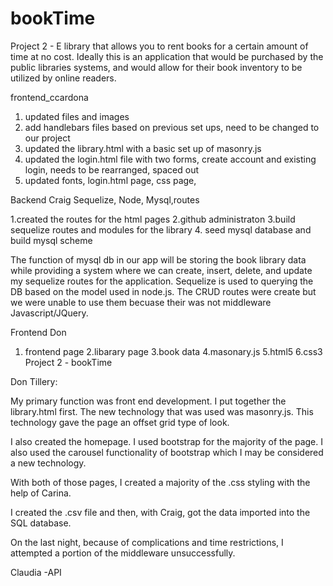 # bookTime
Project 2 -  E library that allows you to rent books for a certain amount of time at no cost. 
Ideally this is an application that would be purchased by the public libraries systems, and would allow for their book inventory to be utilized by online readers.


frontend_ccardona
1. updated files and images
2. add handlebars files based on previous set ups, need to be changed to our project
3. updated the library.html with a basic set up of masonry.js
4. updated the login.html file with two forms, create account and existing login, needs to be rearranged, spaced out
5. updated fonts, login.html page, css page, 


Backend Craig Sequelize, Node, Mysql,routes

1.created the routes for the html pages
2.github administraton
3.build sequelize routes and modules for the library
4. seed mysql database and build mysql scheme

The function of mysql db in our app will be storing the book library data while providing a system where we can create, insert, delete, and update my sequelize routes for the application. Sequelize is used to querying the DB based on the model used in node.js. The CRUD routes were create but we were unable to use them becuase their was not middleware Javascript/JQuery.

Frontend Don
1. frontend page 
2.libarary page
3.book data
4.masonary.js
5.html5
6.css3
Project 2 - bookTime

Don Tillery:

My primary function was front end development. I put together the library.html first. The new technology that was used was masonry.js. This technology gave the page an offset grid type of look.

I also created the homepage. I used bootstrap for the majority of the page. I also used the carousel functionality of bootstrap which I may be considered a new technology.

With both of those pages, I created a majority of the .css styling with the help of Carina.

I created the .csv file and then, with Craig, got the data imported into the SQL database.

On the last night, because of complications and time restrictions, I attempted a portion of the middleware unsuccessfully.

Claudia -API
 

